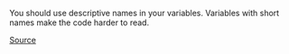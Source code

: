 
You should use descriptive names in your variables. Variables with short names make the code harder to read.

[Source](http://phpmd.org/rules/naming.html#shortvariable)
      